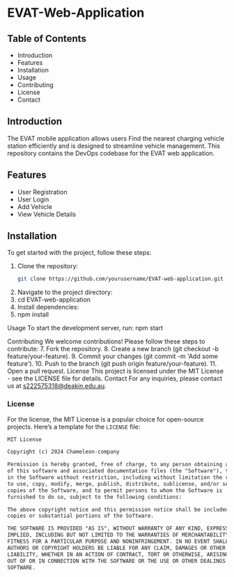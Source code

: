 # EVAT-Web-Application

## Table of Contents

- Introduction
- Features
- Installation
- Usage
- Contributing
- License
- Contact

## Introduction

The EVAT mobile application allows users Find the nearest charging vehicle station efficiently and is designed to streamline vehicle management. This repository contains the DevOps codebase for the EVAT web application.

## Features

- User Registration
- User Login
- Add Vehicle
- View Vehicle Details

## Installation

To get started with the project, follow these steps:

1. Clone the repository:
   ```bash
   git clone https://github.com/yourusername/EVAT-web-application.git
2.	Navigate to the project directory:
3.	cd EVAT-web-application
4.	Install dependencies:
5.	npm install

Usage
To start the development server, run:
npm start

Contributing
We welcome contributions! Please follow these steps to contribute:
7.	Fork the repository.
8.	Create a new branch (git checkout -b feature/your-feature).
9.	Commit your changes (git commit -m 'Add some feature').
10.	Push to the branch (git push origin feature/your-feature).
11.	Open a pull request.
License
This project is licensed under the MIT License - see the LICENSE file for details.
Contact
For any inquiries, please contact us at s222575318@deakin.edu.au.

### License

For the license, the MIT License is a popular choice for open-source projects. Here’s a template for the `LICENSE` file:

```markdown
MIT License

Copyright (c) 2024 Chameleon-company

Permission is hereby granted, free of charge, to any person obtaining a copy
of this software and associated documentation files (the "Software"), to deal
in the Software without restriction, including without limitation the rights
to use, copy, modify, merge, publish, distribute, sublicense, and/or sell
copies of the Software, and to permit persons to whom the Software is
furnished to do so, subject to the following conditions:

The above copyright notice and this permission notice shall be included in all
copies or substantial portions of the Software.

THE SOFTWARE IS PROVIDED "AS IS", WITHOUT WARRANTY OF ANY KIND, EXPRESS OR
IMPLIED, INCLUDING BUT NOT LIMITED TO THE WARRANTIES OF MERCHANTABILITY,
FITNESS FOR A PARTICULAR PURPOSE AND NONINFRINGEMENT. IN NO EVENT SHALL THE
AUTHORS OR COPYRIGHT HOLDERS BE LIABLE FOR ANY CLAIM, DAMAGES OR OTHER
LIABILITY, WHETHER IN AN ACTION OF CONTRACT, TORT OR OTHERWISE, ARISING FROM,
OUT OF OR IN CONNECTION WITH THE SOFTWARE OR THE USE OR OTHER DEALINGS IN THE
SOFTWARE.

